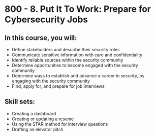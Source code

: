 # 800 - 8. Put It To Work: Prepare for Cybersecurity Jobs

## In this course, you will:
- Define stakeholders and describe their security roles
- Communicate sensitive information with care and confidentiality
- Identify reliable sources within the security community
- Determine opportunities to become engaged with the security community
- Determine ways to establish and advance a career in security, by engaging with the security community
- Find, apply for, and prepare for job interviews

## Skill sets:
- Creating a dashboard
- Creating or updating a resume
- Using the STAR method for interview questions
- Drafting an elevator pitch
